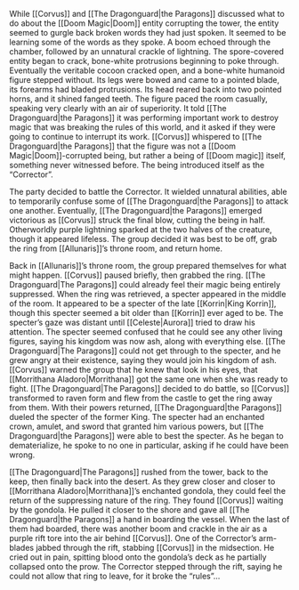 While [[Corvus]] and [[The Dragonguard|the Paragons]] discussed what to do about the [[Doom Magic|Doom]] entity corrupting the tower, the entity seemed to gurgle back broken words they had just spoken. It seemed to be learning some of the words as they spoke. A boom echoed through the chamber, followed by an unnatural crackle of lightning. The spore-covered entity began to crack, bone-white protrusions beginning to poke through. Eventually the veritable cocoon cracked open, and a bone-white humanoid figure stepped without. Its legs were bowed and came to a pointed blade, its forearms had bladed protrusions. Its head reared back into two pointed horns, and it shined fanged teeth. The figure paced the room casually, speaking very clearly with an air of superiority. It told [[The Dragonguard|the Paragons]] it was performing important work to destroy magic that was breaking the rules of this world, and it asked if they were going to continue to interrupt its work. [[Corvus]] whispered to [[The Dragonguard|the Paragons]] that the figure was not a [[Doom Magic|Doom]]-corrupted being, but rather a being of [[Doom magic]] itself, something never witnessed before. The being introduced itself as the “Corrector”. 

The party decided to battle the Corrector. It wielded unnatural abilities, able to temporarily confuse some of [[The Dragonguard|the Paragons]] to attack one another. Eventually, [[The Dragonguard|the Paragons]] emerged victorious as [[Corvus]] struck the final blow, cutting the being in half. Otherworldly purple lightning sparked at the two halves of the creature, though it appeared lifeless. The group decided it was best to be off, grab the ring from [[Allunaris]]’s throne room, and return home. 

Back in [[Allunaris]]’s throne room, the group prepared themselves for what might happen. [[Corvus]] paused briefly, then grabbed the ring. [[The Dragonguard|The Paragons]] could already feel their magic being entirely suppressed. When the ring was retrieved, a specter appeared in the middle of the room. It appeared to be a specter of the late [[Korrin|King Korrin]], though this specter seemed a bit older than [[Korrin]] ever aged to be. The specter’s gaze was distant until [[Celeste|Aurora]] tried to draw his attention. The specter seemed confused that he could see any other living figures, saying his kingdom was now ash, along with everything else. [[The Dragonguard|The Paragons]] could not get through to the specter, and he grew angry at their existence, saying they would join his kingdom of ash. [[Corvus]] warned the group that he knew that look in his eyes, that [[Morrithana Aladoro|Morrithana]] got the same one when she was ready to fight. [[The Dragonguard|The Paragons]] decided to do battle, so [[Corvus]] transformed to raven form and flew from the castle to get the ring away from them. With their powers returned, [[The Dragonguard|the Paragons]] dueled the specter of the former King. The specter had an enchanted crown, amulet, and sword that granted him various powers, but [[The Dragonguard|the Paragons]] were able to best the specter. As he began to dematerialize, he spoke to no one in particular, asking if he could have been wrong. 

[[The Dragonguard|The Paragons]] rushed from the tower, back to the keep, then finally back into the desert. As they grew closer and closer to [[Morrithana Aladoro|Morrithana]]’s enchanted gondola, they could feel the return of the suppressing nature of the ring. They found [[Corvus]] waiting by the gondola. He pulled it closer to the shore and gave all [[The Dragonguard|the Paragons]] a hand in boarding the vessel. When the last of them had boarded, there was another boom and crackle in the air as a purple rift tore into the air behind [[Corvus]]. One of the Corrector’s arm-blades jabbed through the rift, stabbing [[Corvus]] in the midsection. He cried out in pain, spitting blood onto the gondola’s deck as he partially collapsed onto the prow. The Corrector stepped through the rift, saying he could not allow that ring to leave, for it broke the “rules”… 